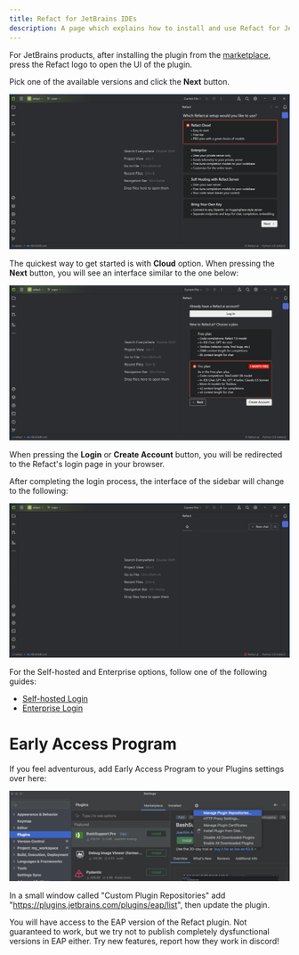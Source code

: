 ```yaml
---
title: Refact for JetBrains IDEs
description: A page which explains how to install and use Refact for JetBrains IDEs
---
```


For JetBrains products, after installing the plugin from the [marketplace](https://plugins.jetbrains.com/plugin/20647-codify), press the Refact logo to open the UI of the plugin.

Pick one of the available versions and click the **Next** button.

![JetBrains Login](../../../assets/jetbrains-login_start.png)

The quickest way to get started is with **Cloud** option. When pressing the **Next** button, you will see an interface similar to the one below:

![Refact Cloud Login](../../../assets/jetbrains_refact_cloud_login.png)

When pressing the **Login** or **Create Account** button, you will be redirected to the Refact's login page in your browser.

After completing the login process, the interface of the sidebar will change to the following:

![Refact Sidebar](../../../assets/jetbrains_refact_loggedin.png)

For the Self-hosted and Enterprise options, follow one of the following guides:

- [Self-hosted Login](https://docs.refact.ai/guides/version-specific/self-hosted/#custom-inference-setup)
- [Enterprise Login](https://docs.refact.ai/guides/version-specific/enterprise/getting-started/#setting-up-the-plugins)


# Early Access Program

If you feel adventurous, add Early Access Program to your Plugins settings over here:

![Early Access Program](../../../assets/jetbrains-early-access-program.jpg)

In a small window called "Custom Plugin Repositories" add "https://plugins.jetbrains.com/plugins/eap/list",
then update the plugin.

You will have access to the EAP version of the Refact plugin. Not guaranteed to work, but we try not to publish completely
dysfunctional versions in EAP either. Try new features, report how they work in discord!
